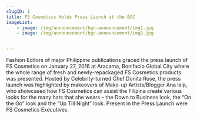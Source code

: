 ```yaml
---
slugID: 1
title: FS Cosmetics Holds Press Launch at the BGC 
imageList:
    - image: /img/announcement/bgc-announcement/img1.jpg
    - image: /img/announcement/bgc-announcement/img2.jpg


---
```

Fashion Editors of major Philippine publications graced the press launch of FS Cosmetics on January 27, 2016 at Aracama, Bonifacio Global City where the whole range of fresh and newly-repackaged FS Cosmetics products was presented.  Hosted by Celebrity-turned Chef Donita Rose, the press launch was highlighted by makeovers of Make-up Artists/Blogger Ana Isip, who showcased how FS Cosmetics can assist the Filipina create various looks for the many hats that she wears – the Down to Business look, the “On the Go” look and the “Up Till Night” look.  Present in the Press Launch were FS Cosmetics Executives.


